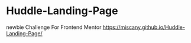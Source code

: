 # Huddle-Landing-Page
newbie Challenge For Frontend Mentor
https://miscany.github.io/Huddle-Landing-Page/
